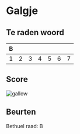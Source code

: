 # Galgje

## Te raden woord

|B| | | | | | |
|-|-|-|-|-|-|-|
|1|2|3|4|5|6|7|

## Score
![gallow](./images/2.png)

## Beurten
Bethuel raad: B
